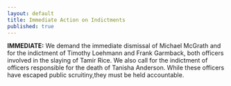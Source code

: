 ```yaml
---
layout: default
title: Immediate Action on Indictments
published: true
---
```


**IMMEDIATE:** We demand the immediate dismissal of Michael McGrath and for the indictment of Timothy Loehmann and Frank Garmback, both officers involved in the slaying of Tamir Rice. We also call for the indictment of officers responsible for the death of Tanisha Anderson. While these officers have escaped public scruitiny,they must be held accountable.